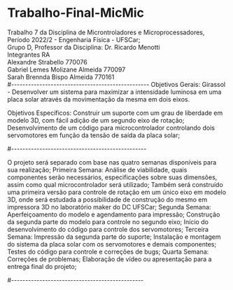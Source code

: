 # Trabalho-Final-MicMic
Trabalho 7 da Disciplina de Microntroladores e Microprocessadores, Período 2022/2 - Engenharia Física - UFSCar;\
Grupo D, Professor da Disciplina: Dr. Ricardo Menotti\
    Integrantes                        RA\
Alexandre Strabello                  770076\
Gabriel Lemes Molizane Almeida       770097\
Sarah Brennda Bispo Almeida          770161\
#-------------------------------------------------
Objetivos Gerais: Girassol - Desenvolver um sistema para maximizar a intensidade luminosa em uma placa solar através da movimentação da mesma em dois eixos. 

Objetivos Específicos:
Construir um suporte com um grau de liberdade em modelo 3D, com fácil adição de um segundo eixo de rotação;
Desenvolvimento de um código para microcontrolador controlando dois servomotores em função da tensão de saída da placa solar;
 
#------------------------------------------------

O projeto será separado com base nas quatro semanas disponíveis para sua realização;
Primeira Semana:
Análise de viabilidade, quais componentes serão necessários, especificações sobre suas dimensões, assim como qual microcontrolador será utilizado;
Também será construído uma primeira versão para controle de rotação em um único eixo em modelo 3D, onde será estudada a possibilidade de construção do mesmo em impressora 3D no laboratório maker do DC UFSCar;
Segunda Semana:
Aperfeiçoamento do modelo e agendamento para impressão; 
Construção da segunda parte do modelo para controle no segundo eixo;
Início do desenvolvimento do código para controle dos servomotores;
Terceira Semana:
Impressão da segunda parte do suporte;
Instalação e montagem do sistema da placa solar com os servomotores e demais componentes;
Testes do código para controle e correções de bugs;
Quarta Semana:
Correções de problemas;
Elaboração de vídeo ou apresentação para a entrega final do projeto;

#-----------------------------------------------


